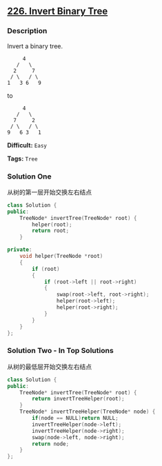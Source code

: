 ## [226. Invert Binary Tree](https://leetcode.com/problems/invert-binary-tree/#/description)

### Description

Invert a binary tree.

```
     4
   /   \
  2     7
 / \   / \
1   3 6   9
```

to

```
     4
   /   \
  7     2
 / \   / \
9   6 3   1
```



**Difficult:** `Easy`

**Tags:** `Tree`



### Solution One

从树的第一层开始交换左右结点

```c++
class Solution {
public:
    TreeNode* invertTree(TreeNode* root) {
        helper(root);
        return root;
    }

private:
    void helper(TreeNode *root)
    {
        if (root)
        {
            if (root->left || root->right)
            {
                swap(root->left, root->right);
                helper(root->left);
                helper(root->right);
            }
        }
    }
};
```



### Solution Two - In Top Solutions

从树的最低层开始交换左右结点

```c++
class Solution {
public:
    TreeNode* invertTree(TreeNode* root) {
        return invertTreeHelper(root);
    }
    TreeNode* invertTreeHelper(TreeNode* node) {
        if(node == NULL)return NULL;
        invertTreeHelper(node->left);
        invertTreeHelper(node->right);
        swap(node->left, node->right);
        return node;        
    }
};
```



